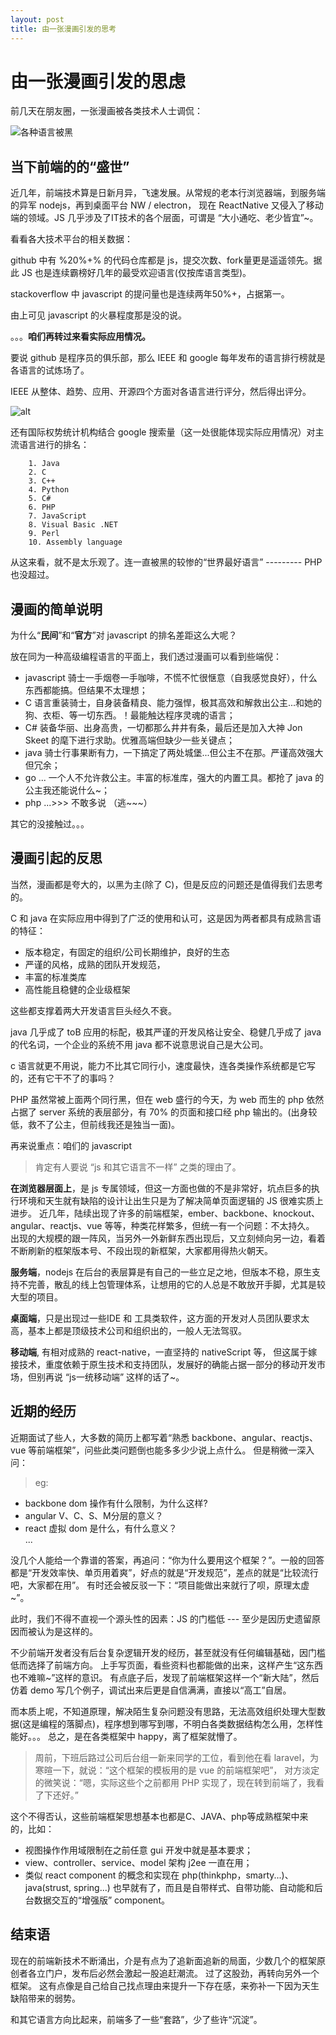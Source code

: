 ```yaml
---
layout: post
title: 由一张漫画引发的思考
---
```


# 由一张漫画引发的思虑

前几天在朋友圈，一张漫画被各类技术人士调侃：

![各种语言被黑](/img/WechatIMG131.jpeg)

## 当下前端的的“盛世”

近几年，前端技术算是日新月异，飞速发展。从常规的老本行浏览器端，到服务端的异军 nodejs，再到桌面平台 NW / electron，
现在 ReactNative 又侵入了移动端的领域。JS 几乎涉及了IT技术的各个层面，可谓是 “大小通吃、老少皆宜”~。

看看各大技术平台的相关数据：

github 中有 %20%+% 的代码仓库都是 js，提交次数、fork量更是遥遥领先。据此 JS 也是连续霸榜好几年的最受欢迎语言(仅按库语言类型)。

stackoverflow 中 javascript 的提问量也是连续两年50%+，占据第一。

由上可见 javascript 的火暴程度那是没的说。

。。。**咱们再转过来看实际应用情况。**

要说 github 是程序员的俱乐部，那么 IEEE 和 google 每年发布的语言排行榜就是各语言的试炼场了。

IEEE 从整体、趋势、应用、开源四个方面对各语言进行评分，然后得出评分。

![alt](/img/js_think/1.png)

还有国际权势统计机构结合 google 搜索量（这一处很能体现实际应用情况）对主流语言进行的排名：

~~~
    1. Java
    2. C
    3. C++
    4. Python
    5. C#
    6. PHP
    7. JavaScript
    8. Visual Basic .NET
    9. Perl
    10. Assembly language
~~~

从这来看，就不是太乐观了。连一直被黑的较惨的“世界最好语言” --------- PHP 也没超过。

## 漫画的简单说明

为什么“**民间**”和“**官方**”对 javascript 的排名差距这么大呢？

放在同为一种高级编程语言的平面上，我们透过漫画可以看到些端倪：

> 
* javascript 骑士一手烟卷一手咖啡，不慌不忙很惬意（自我感觉良好），什么东西都能搞。但结果不太理想；
* C 语言重装骑士，自身装备精良、能力强悍，极其高效和解救出公主...和她的狗、衣柜、等一切东西。！最能触达程序灵魂的语言；
* C# 装备华丽、出身高贵，一切都那么井井有条，最后还是加入大神 Jon Skeet 的麾下进行求助。优雅高端但缺少一些关键点；
* java 骑士行事果断有力，一下搞定了两处城堡...但公主不在那。严谨高效强大但冗余；
* go ... 一个人不允许救公主。丰富的标准库，强大的内置工具。都抢了 java 的公主我还能说什么~；
* php ...>>> 不敢多说 （逃~~~）

其它的没接触过。。。

## 漫画引起的反思

当然，漫画都是夸大的，以黑为主(除了 C)，但是反应的问题还是值得我们去思考的。

C 和 java 在实际应用中得到了广泛的使用和认可，这是因为两者都具有成熟言语的特征：

* 版本稳定，有固定的组织/公司长期维护，良好的生态
* 严谨的风格，成熟的团队开发规范，
* 丰富的标准类库
* 高性能且稳健的企业级框架

这些都支撑着两大开发语言巨头经久不衰。

java 几乎成了 toB 应用的标配，极其严谨的开发风格让安全、稳健几乎成了 java 的代名词，一个企业的系统不用 java 都不说意思说自己是大公司。

c 语言就更不用说，能力不比其它同行小，速度最快，连各类操作系统都是它写的，还有它干不了的事吗？

PHP 虽然常被上面两个同行黑，但在 web 盛行的今天，为 web 而生的 php 依然占据了 server 系统的表层部分，有 70% 的页面和接口经 php 输出的。(出身较低，救不了公主，但前线我还是独当一面)。

再来说重点：咱们的 javascript

> 肯定有人要说 “js 和其它语言不一样” 之类的理由了。 

**在浏览器层面上**，是 js 专属领域，但这一方面也做的不是非常好，坑点巨多的执行环境和天生就有缺陷的设计让出生只是为了解决简单页面逻辑的 JS 很难实质上进步。
近几年，陆续出现了许多的前端框架，ember、backbone、knockout、angular、reactjs、vue 等等，种类花样繁多，但统一有一个问题：不太持久。
出现的大规模的跟一阵风，当另外一外新鲜东西出现后，又立刻倾向另一边，看着不断刷新的框架版本号、不段出现的新框架，大家都用得热火朝天。

**服务端**，nodejs 在后台的表层算是有自己的一些立足之地，但版本不稳，原生支持不完善，散乱的线上包管理体系，让想用的它的人总是不敢放开手脚，尤其是较大型的项目。

**桌面端**，只是出现过一些IDE 和 工具类软件，这方面的开发对人员团队要求太高，基本上都是顶级技术公司和组织出的，一般人无法驾驭。

**移动端**, 有相对成熟的 react-native，一直坚持的 nativeScript 等，
但这属于嫁接技术，重度依赖于原生技术和支持团队，发展好的确能占据一部分的移动开发市场，但别再说 “js一统移动端” 这样的话了~。 

## 近期的经历

近期面试了些人，大多数的简历上都写着“熟悉 backbone、angular、reactjs、vue 等前端框架”，问些此类问题倒也能多多少少说上点什么。
但是稍微一深入问：

> eg:
* backbone dom 操作有什么限制，为什么这样?  
* angular V、C、S、M分层的意义？  
* react 虚拟 dom 是什么，有什么意义？  
...

没几个人能给一个靠谱的答案，再追问：“你为什么要用这个框架？”。一般的回答都是“开发效率快、单页用着爽”，好点的就是“开发规范”，差点的就是“比较流行吧，大家都在用”。
有时还会被反驳一下：“项目能做出来就行了呗，原理太虚~”。

此时，我们不得不直视一个源头性的因素：JS 的门槛低 --- 至少是因历史遗留原因而被认为是这样的。

不少前端开发者没有后台复杂逻辑开发的经历，甚至就没有任何编辑基础，因门槛低而选择了前端方向。
上手写页面，看些资料也都能做的出来，这样产生“这东西也不难嘛~”这样的意识。
有点底子后，发现了前端框架这样一个“新大陆”，然后仿着 demo 写几个例子，调试出来后更是自信满满，直接以“高工”自居。

而本质上呢，不知道原理，解决陌生复杂问题没有思路，无法高效组织处理大型数据(这是编程的落脚点)，程序想到哪写到哪，不明白各类数据结构怎么用，怎样性能好。。。
总之，是在各类框架中 happy，离了框架就懵了。

> 周前，下班后路过公司后台组一新来同学的工位，看到他在看 laravel，为寒暄一下，就说：“这个框架的模板用的是 vue 的前端框架吧”，
对方淡定的微笑说：“嗯，实际这些个之前都用 PHP 实现了，现在转到前端了，我看了下还好。”

这个不得否认，这些前端框架思想基本也都是C、JAVA、php等成熟框架中来的，比如：

* 视图操作作用域限制在之前任意 gui 开发中就是基本要求；
* view、controller、service、model 架构 j2ee 一直在用；
* 类似 react component 的概念和实现在 php(thinkphp，smarty...)、java(strust, spring...) 也早就有了，而且是自带样式、自带功能、自动能和后台数据交互的“增强版” component。

## 结束语

现在的前端新技术不断涌出，介是有点为了追新面追新的局面，少数几个的框架原创者各立门户，发布后必然会激起一股追赶潮流。
过了这股劲，再转向另外一个框架。
这有点像是自己给自己找点理由来提升一下存在感，来弥补一下因为天生缺陷带来的弱势。

和其它语言方向比起来，前端多了一些“套路”，少了些许“沉淀”。
